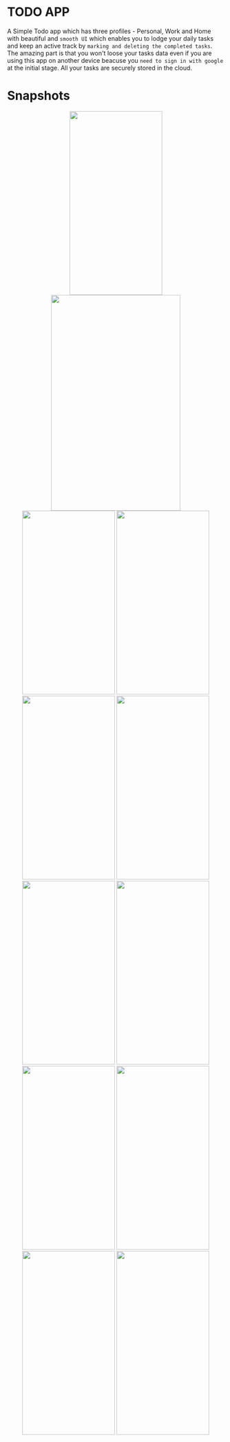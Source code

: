 # TODO APP
A Simple Todo app which has three profiles - Personal, Work and Home with beautiful and `smooth UI` which enables you to lodge your daily tasks and keep an active track by `marking and deleting the completed tasks`. 
The amazing part is that you won't loose your tasks data even if you are using this app on another device beacuse you `need to sign in with google` at the initial stage. All your tasks are securely stored in the cloud.

# Snapshots


<p float="left" align="center" margin="50px">
<img src='https://user-images.githubusercontent.com/73791635/152419558-a5f2d16b-ecad-43b0-887e-8d65c6fae42f.png' width=215 height=426>

<img src='https://user-images.githubusercontent.com/73791635/152419568-3db38d5c-59da-4ad2-a2f8-3cdceaf78774.png' width=300 height=500>
<img src='https://user-images.githubusercontent.com/73791635/152419584-c539cc79-2a21-4130-914c-df51aabf6e9a.png' width=215 height=426>
<img src='https://user-images.githubusercontent.com/73791635/152419603-b566e155-ec44-4e59-80f9-e520f9a5c86b.png' width=215 height=426>

<!-- <p style="padding-bottom:10"> -->
<img src='https://user-images.githubusercontent.com/73791635/152419617-1f53348e-0531-4fea-bfc9-f577476b78b7.png' width=215 height=426>
<img src='https://user-images.githubusercontent.com/73791635/152419632-81489d52-e551-42b4-a0d7-0736884d1e76.png' width=215 height=426>
<img src='https://user-images.githubusercontent.com/73791635/152419643-beef474d-27ab-4384-a14e-e0958a03a597.png' width=215 height=426>
<img src='https://user-images.githubusercontent.com/73791635/152419659-23461ee5-49b6-4cde-91f6-174a900e0888.png' width=215 height=426>
<!-- <p style="padding-bottom:10"> -->
<img src='https://user-images.githubusercontent.com/73791635/152419671-86798720-c326-45d7-9256-890ee5fce133.png' width=215 height=426>
<img src='https://user-images.githubusercontent.com/73791635/152419702-0b6a0728-a45e-4b92-be9f-06511abc8451.png' width=215 height=426>
<img src='https://user-images.githubusercontent.com/73791635/152419713-fd99d330-1b6a-46da-9324-0f38435c0714.png' width=215 height=426>
<img src='https://user-images.githubusercontent.com/73791635/152419724-b5d07262-1d44-449d-9a2f-b7197d98e760.png' width=215 height=426>

